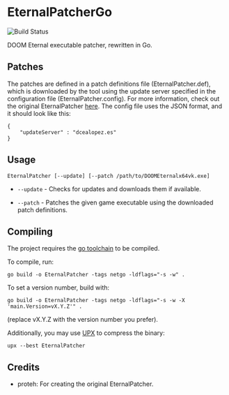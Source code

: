 # EternalPatcherGo
![Build Status](https://github.com/PowerBall253/EternalPatcherGo/actions/workflows/test.yml/badge.svg)

DOOM Eternal executable patcher, rewritten in Go.

## Patches
The patches are defined in a patch definitions file (EternalPatcher.def), which is downloaded by the tool using the update server specified in the configuration file (EternalPatcher.config). For more information, check out the original EternalPatcher [here](https://github.com/dcealopez/EternalPatcher). The config file uses the JSON format, and it should look like this:

```
{
    "updateServer" : "dcealopez.es"
}
```

## Usage

```
EternalPatcher [--update] [--patch /path/to/DOOMEternalx64vk.exe]
```

* `--update` - Checks for updates and downloads them if available.

* `--patch` - Patches the given game executable using the downloaded patch definitions.

## Compiling
The project requires the [go toolchain](https://go.dev/dl/) to be compiled.

To compile, run:

```
go build -o EternalPatcher -tags netgo -ldflags="-s -w" .
```

To set a version number, build with:

```
go build -o EternalPatcher -tags netgo -ldflags="-s -w -X 'main.Version=vX.Y.Z'" .
```

(replace vX.Y.Z with the version number you prefer).

Additionally, you may use [UPX](https://upx.github.io/) to compress the binary:

```
upx --best EternalPatcher
```

## Credits
* proteh: For creating the original EternalPatcher.
